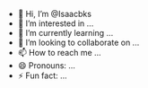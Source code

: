 - 👋 Hi, I’m @Isaacbks
- 👀 I’m interested in ...
- 🌱 I’m currently learning ...
- 💞️ I’m looking to collaborate on ...
- 📫 How to reach me ...
- 😄 Pronouns: ...
- ⚡ Fun fact: ...

<!---
Isaacbks/Isaacbks is a ✨ special ✨ repository because its `README.md` (this file) appears on your GitHub profile.
You can click the Preview link to take a look at your changes.
--->
